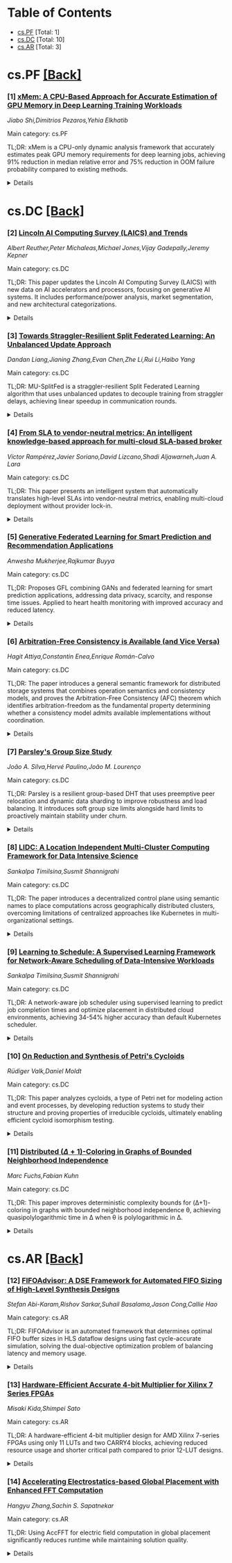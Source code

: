 <div id=toc></div>

# Table of Contents

- [cs.PF](#cs.PF) [Total: 1]
- [cs.DC](#cs.DC) [Total: 10]
- [cs.AR](#cs.AR) [Total: 3]


<div id='cs.PF'></div>

# cs.PF [[Back]](#toc)

### [1] [xMem: A CPU-Based Approach for Accurate Estimation of GPU Memory in Deep Learning Training Workloads](https://arxiv.org/abs/2510.21048)
*Jiabo Shi,Dimitrios Pezaros,Yehia Elkhatib*

Main category: cs.PF

TL;DR: xMem is a CPU-only dynamic analysis framework that accurately estimates peak GPU memory requirements for deep learning jobs, achieving 91% reduction in median relative error and 75% reduction in OOM failure probability compared to existing methods.


<details>
  <summary>Details</summary>
Motivation: GPU scarcity requires better memory estimation for scheduling and sharing to prevent OOM errors and improve utilization. Current methods fail to capture runtime dynamics, consume GPU resources, or require intrusive code changes.

Method: Proposes xMem framework that uses CPU-only dynamic analysis to estimate GPU memory requirements without consuming GPU resources or requiring code modifications.

Result: Evaluation on 25 models with 5209 runs shows xMem reduces median relative error by 91%, decreases OOM failure probability by 75%, and increases memory conservation potential by 368% over state-of-the-art solutions.

Conclusion: xMem provides accurate GPU memory estimation through non-intrusive CPU analysis, enabling better resource scheduling and utilization while preventing OOM errors in shared GPU environments.

Abstract: The global scarcity of GPUs necessitates more sophisticated strategies for
Deep Learning jobs in shared cluster environments. Accurate estimation of how
much GPU memory a job will require is fundamental to enabling advanced
scheduling and GPU sharing, which helps prevent out-of-memory (OOM) errors and
resource underutilization. However, existing estimation methods have
limitations. Approaches relying on static analysis or historical data with
machine learning often fail to accurately capture runtime dynamics.
Furthermore, direct GPU analysis consumes scarce resources, and some techniques
require intrusive code modifications. Thus, the key challenge lies in precisely
estimating dynamic memory requirements, including memory allocator nuances,
without consuming GPU resources and non-intrusive code changes. To address this
challenge, we propose xMem, a novel framework that leverages CPU-only dynamic
analysis to accurately estimate peak GPU memory requirements a priori. We
conducted a thorough evaluation of xMem against state-of-the-art solutions
using workloads from 25 different models, including architectures like
Convolutional Neural Networks and Transformers. The analysis of 5209 runs,
which includes ANOVA and Monte Carlo results, highlights xMem's benefits: it
decreases the median relative error by 91% and significantly reduces the
probability of estimation failure as safe OOM thresholds by 75%, meaning that
the estimated value can often be used directly without causing OOM. Ultimately,
these improvements lead to a 368% increase in memory conservation potential
over current solutions.

</details>


<div id='cs.DC'></div>

# cs.DC [[Back]](#toc)

### [2] [Lincoln AI Computing Survey (LAICS) and Trends](https://arxiv.org/abs/2510.20931)
*Albert Reuther,Peter Michaleas,Michael Jones,Vijay Gadepally,Jeremy Kepner*

Main category: cs.DC

TL;DR: This paper updates the Lincoln AI Computing Survey (LAICS) with new data on AI accelerators and processors, focusing on generative AI systems. It includes performance/power analysis, market segmentation, and new architectural categorizations.


<details>
  <summary>Details</summary>
Motivation: The rapid advancement of generative AI models has increased demand for specialized computing systems, necessitating an updated survey of current AI accelerators and processors to track industry trends.

Method: The survey collects and analyzes publicly announced commercial accelerators, plotting their peak performance and power consumption on scatter graphs, identifying market segments, and categorizing computing architectures.

Result: The updated survey provides comprehensive performance/power analysis of current AI accelerators, identifies market segments through scatter plots, and introduces new architectural categorizations for modern computing systems.

Conclusion: This annual survey update successfully captures the evolving landscape of AI accelerators, particularly for generative AI workloads, providing valuable insights into performance trends and architectural developments in the industry.

Abstract: In the past year, generative AI (GenAI) models have received a tremendous
amount of attention, which in turn has increased attention to computing systems
for training and inference for GenAI. Hence, an update to this survey is due.
This paper is an update of the survey of AI accelerators and processors from
past seven years, which is called the Lincoln AI Computing Survey -- LAICS
(pronounced "lace"). This multi-year survey collects and summarizes the current
commercial accelerators that have been publicly announced with peak performance
and peak power consumption numbers. In the same tradition of past papers of
this survey, the performance and power values are plotted on a scatter graph,
and a number of dimensions and observations from the trends on this plot are
again discussed and analyzed. Market segments are highlighted on the scatter
plot, and zoomed plots of each segment are also included. A brief description
of each of the new accelerators that have been added in the survey this year is
included, and this update features a new categorization of computing
architectures that implement each of the accelerators.

</details>


### [3] [Towards Straggler-Resilient Split Federated Learning: An Unbalanced Update Approach](https://arxiv.org/abs/2510.21155)
*Dandan Liang,Jianing Zhang,Evan Chen,Zhe Li,Rui Li,Haibo Yang*

Main category: cs.DC

TL;DR: MU-SplitFed is a straggler-resilient Split Federated Learning algorithm that uses unbalanced updates to decouple training from straggler delays, achieving linear speedup in communication rounds.


<details>
  <summary>Details</summary>
Motivation: Split Federated Learning suffers from the straggler problem due to synchronization requirements between servers and clients, which creates bottlenecks and reduces system scalability and efficiency.

Method: Proposes MU-SplitFed with an unbalanced update mechanism where the server performs τ local updates per client round, using zeroth-order optimization to decouple training progress from straggler delays.

Result: Achieves convergence rate of O(√(d/(τT))) for non-convex objectives with linear speedup of τ in communication rounds, consistently outperforming baseline methods with stragglers present.

Conclusion: MU-SplitFed effectively mitigates straggler impact through adaptive tuning of τ and demonstrates superior performance compared to existing methods in Split Federated Learning systems.

Abstract: Split Federated Learning (SFL) enables scalable training on edge devices by
combining the parallelism of Federated Learning (FL) with the computational
offloading of Split Learning (SL). Despite its great success, SFL suffers
significantly from the well-known straggler issue in distributed learning
systems. This problem is exacerbated by the dependency between Split Server and
clients: the Split Server side model update relies on receiving activations
from clients. Such synchronization requirement introduces significant time
latency, making straggler a critical bottleneck to the scalability and
efficiency of the system. To mitigate this problem, we propose MU-SplitFed, a
straggler-resilient SFL algorithm in zeroth-order optimization that decouples
training progress from straggler delays via a simple yet effective unbalanced
update mechanism.
  By enabling the server to perform $\tau$ local updates per client round,
MU-SplitFed achieves a convergence rate of $O(\sqrt{d/(\tau T)})$ for
non-convex objectives, demonstrating a linear speedup of $\tau$ in
communication rounds. Experiments demonstrate that MU-SplitFed consistently
outperforms baseline methods with the presence of stragglers and effectively
mitigates their impact through adaptive tuning of $\tau$. The code for this
project is available at https://github.com/Johnny-Zip/MU-SplitFed.

</details>


### [4] [From SLA to vendor-neutral metrics: An intelligent knowledge-based approach for multi-cloud SLA-based broker](https://arxiv.org/abs/2510.21173)
*Víctor Rampérez,Javier Soriano,David Lizcano,Shadi Aljawarneh,Juan A. Lara*

Main category: cs.DC

TL;DR: This paper presents an intelligent system that automatically translates high-level SLAs into vendor-neutral metrics, enabling multi-cloud deployment without provider lock-in.


<details>
  <summary>Details</summary>
Motivation: Current cloud providers require consumers to implement SLA compliance mechanisms, but consumers lack expertise and face provider lock-in due to different low-level metrics across providers, preventing multi-cloud benefits.

Method: Proposed an intelligent knowledge-based system that translates high-level SLAs into vendor-neutral metrics, plus defined a set of measurable vendor-neutral metrics across different cloud providers.

Result: Validated through two use cases (IaaS and PaaS) in a multi-cloud environment with leading providers, demonstrating automatic and transparent multi-cloud exploitation across application domains.

Conclusion: The solution enables cloud consumers to automatically translate SLAs into vendor-neutral metrics, overcoming provider lock-in and facilitating multi-cloud deployment as endorsed by cloud experts.

Abstract: Cloud computing has been consolidated as a support for the vast majority of
current and emerging technologies. However, there are some barriers that
prevent the exploitation of the full potential of this technology. First, the
major cloud providers currently put the onus of implementing the mechanisms
that ensure compliance with the desired service levels on cloud consumers.
However, consumers do not have the required expertise. Since each cloud
provider exports a different set of low-level metrics, the strategies defined
to ensure compliance with the established service-level agreement (SLA) are
bound to a particular cloud provider. This fosters provider lock-in and
prevents consumers from benefiting from the advantages of multi-cloud
environments. This paper presents a solution to the problem of automatically
translating SLAs into objectives expressed as metrics that can be measured
across multiple cloud providers. First, we propose an intelligent
knowledge-based system capable of automatically translating high-level SLAs
defined by cloud consumers into a set of conditions expressed as vendor-neutral
metrics, providing feedback to cloud consumers (intelligent tutoring system).
Secondly, we present the set of vendor-neutral metrics and explain how they can
be measured for the different cloud providers. Finally, we report a validation
based on two use cases (IaaS and PaaS) in a multi-cloud environment formed by
leading cloud providers. This evaluation has demonstrated that, thanks to the
complementarity of the two solutions, cloud consumers can automatically and
transparently exploit the multi-cloud in many application domains, as endorsed
by the cloud experts consulted in the course of this study.

</details>


### [5] [Generative Federated Learning for Smart Prediction and Recommendation Applications](https://arxiv.org/abs/2510.21183)
*Anwesha Mukherjee,Rajkumar Buyya*

Main category: cs.DC

TL;DR: Proposes GFL combining GANs and federated learning for smart prediction applications, addressing data privacy, scarcity, and response time issues. Applied to heart health monitoring with improved accuracy and reduced latency.


<details>
  <summary>Details</summary>
Motivation: Address challenges in smart prediction applications including high response time, compromised data privacy, data scarcity, and class imbalance issues.

Method: Integrates generative adversarial networks with federated learning (GFL) to generate synthetic datasets for data augmentation. Implements both centralized and decentralized federated learning approaches in edge computing paradigm.

Result: Prediction accuracy improved by 12% compared to conventional framework; response time reduced by 73% compared to cloud-only system. Outperforms existing heart health monitoring applications.

Conclusion: The proposed GFL framework effectively addresses data privacy, scarcity, and response time challenges while improving prediction performance in smart health monitoring applications.

Abstract: This paper proposes a generative adversarial network and federated
learning-based model to address various challenges of the smart prediction and
recommendation applications, such as high response time, compromised data
privacy, and data scarcity. The integration of the generative adversarial
network and federated learning is referred to as Generative Federated Learning
(GFL). As a case study of the proposed model, a heart health monitoring
application is considered. The realistic synthetic datasets are generated using
the generated adversarial network-based proposed algorithm for improving data
diversity, data quality, and data augmentation, and remove the data scarcity
and class imbalance issues. In this paper, we implement the centralized and
decentralized federated learning approaches in an edge computing paradigm. In
centralized federated learning, the edge nodes communicate with the central
server to build the global and personalized local models in a collaborative
manner. In the decentralized federated learning approach, the edge nodes
communicate among themselves to exchange model updates for collaborative
training. The comparative study shows that the proposed framework outperforms
the existing heart health monitoring applications. The results show that using
the proposed framework (i) the prediction accuracy is improved by 12% than the
conventional framework, and (ii) the response time is reduced by 73% than the
conventional cloud-only system.

</details>


### [6] [Arbitration-Free Consistency is Available (and Vice Versa)](https://arxiv.org/abs/2510.21304)
*Hagit Attiya,Constantin Enea,Enrique Román-Calvo*

Main category: cs.DC

TL;DR: The paper introduces a general semantic framework for distributed storage systems that combines operation semantics and consistency models, and proves the Arbitration-Free Consistency (AFC) theorem which identifies arbitration-freedom as the fundamental property determining whether a consistency model admits available implementations without coordination.


<details>
  <summary>Details</summary>
Motivation: To address the fundamental tension between availability and consistency in distributed storage systems, and provide a precise explanation of which combinations of object semantics and consistency models allow for available implementations, going beyond the simple read-write interfaces covered by classical results like the CAP theorem.

Method: Develops a general semantic framework that encompasses various objects (key-value stores, counters, sets, CRDTs, transactional databases) and consistency models (causal consistency, sequential consistency, snapshot isolation, SQL). Within this framework, proves the Arbitration-Free Consistency theorem.

Result: The AFC theorem shows that an object specification within a consistency model admits an available implementation if and only if it is arbitration-free - meaning it does not require a total arbitration order to resolve visibility or read dependencies.

Conclusion: Arbitration-freedom is identified as the fundamental property that delineates coordination-free consistency from inherently synchronized behavior, unifying and generalizing previous results in distributed systems theory.

Abstract: The fundamental tension between \emph{availability} and \emph{consistency}
shapes the design of distributed storage systems. Classical results capture
extreme points of this trade-off: the CAP theorem shows that strong models like
linearizability preclude availability under partitions, while weak models like
causal consistency remain implementable without coordination. These theorems
apply to simple read-write interfaces, leaving open a precise explanation of
the combinations of object semantics and consistency models that admit
available implementations.
  This paper develops a general semantic framework in which storage
specifications combine operation semantics and consistency models. The
framework encompasses a broad range of objects (key-value stores, counters,
sets, CRDTs, and transactional databases) and consistency models (from causal
consistency and sequential consistency to snapshot isolation and transactional
and non-transactional SQL).
  Within this framework, we prove the \emph{Arbitration-Free Consistency} (AFC)
theorem, showing that an object specification within a consistency model admits
an available implementation if and only if it is \emph{arbitration-free}, that
is, it does not require a total arbitration order to resolve visibility or read
dependencies.
  The AFC theorem unifies and generalizes previous results, revealing
arbitration-freedom as the fundamental property that delineates
coordination-free consistency from inherently synchronized behavior.

</details>


### [7] [Parsley's Group Size Study](https://arxiv.org/abs/2510.21348)
*João A. Silva,Hervé Paulino,João M. Lourenço*

Main category: cs.DC

TL;DR: Parsley is a resilient group-based DHT that uses preemptive peer relocation and dynamic data sharding to improve robustness and load balancing. It introduces soft group size limits alongside hard limits to proactively maintain stability under churn.


<details>
  <summary>Details</summary>
Motivation: Existing DHT systems specify group size limits without proper justification. The motivation is to provide a systematic analysis of parameter effects on performance and scalability, offering grounded explanations for configuration choices.

Method: Parsley incorporates preemptive peer relocation, dynamic data sharding, and introduces both hard limits (min/max thresholds) and soft limits (target intervals) for group sizes. A systematic overlay characterization study was conducted to analyze topology operations, large group behavior, and performance trade-offs.

Result: The study provides an in-depth analysis of how different parameter values affect Parsley's performance and scalability. It examines the effects of group size limits on system stability under churn conditions.

Conclusion: Parsley's approach with soft boundaries allows proactive prevention of hard limit violations, improving system stability. The systematic characterization study offers justified parameter configurations for group-based DHTs, addressing the gap in related systems that specify limits without proper rationale.

Abstract: Parsley is a resilient group-based Distributed Hash Table that incorporates a
preemptive peer relocation technique and a dynamic data sharding mechanism to
enhance robustness and balance. In addition to the hard limits on group size,
defined by minimum and maximum thresholds, Parsley introduces two soft limits
that define a target interval for maintaining stable group sizes. These soft
boundaries allow the overlay to take proactive measures to prevent violations
of the hard limits, improving system stability under churn. This work provides
an in-depth analysis of the rationale behind the parameter values adopted for
Parsley's evaluation. Unlike related systems, which specify group size limits
without justification, we conduct a systematic overlay characterization study
to understand the effects of these parameters on performance and scalability.
The study examines topology operations, the behavior of large groups, and the
overall trade-offs observed, offering a grounded explanation for the chosen
configuration values.

</details>


### [8] [LIDC: A Location Independent Multi-Cluster Computing Framework for Data Intensive Science](https://arxiv.org/abs/2510.21373)
*Sankalpa Timilsina,Susmit Shannigrahi*

Main category: cs.DC

TL;DR: The paper introduces a decentralized control plane using semantic names to place computations across geographically distributed clusters, overcoming limitations of centralized approaches like Kubernetes in multi-organizational settings.


<details>
  <summary>Details</summary>
Motivation: Centralized controllers like Kubernetes are unsuitable for multi-organizational collaborations and cannot adapt to dynamic infrastructure changes, requiring manual configurations for single platforms.

Method: Uses semantic names assigned to computations to match requests with named Kubernetes service endpoints, enabling decentralized control without prior knowledge of cluster locations.

Result: Enables location-independent job placement where any cluster with sufficient resources can execute computations, and facilitates dynamic compute placement without predefined configurations.

Conclusion: The semantic naming approach provides a decentralized solution for geographically distributed computing that overcomes limitations of centralized controllers in multi-organizational environments.

Abstract: Scientific communities are increasingly using geographically distributed
computing platforms. The current methods of compute placement predominantly use
logically centralized controllers such as Kubernetes (K8s) to match tasks to
available resources. However, this centralized approach is unsuitable in
multi-organizational collaborations. Furthermore, workflows often need to use
manual configurations tailored for a single platform and cannot adapt to
dynamic changes across infrastructure. Our work introduces a decentralized
control plane for placing computations on geographically dispersed compute
clusters using semantic names. We assign semantic names to computations to
match requests with named Kubernetes (K8s) service endpoints. We show that this
approach provides multiple benefits. First, it allows placement of
computational jobs to be independent of location, enabling any cluster with
sufficient resources to execute the computation. Second, it facilitates dynamic
compute placement without requiring prior knowledge of cluster locations or
predefined configurations.

</details>


### [9] [Learning to Schedule: A Supervised Learning Framework for Network-Aware Scheduling of Data-Intensive Workloads](https://arxiv.org/abs/2510.21419)
*Sankalpa Timilsina,Susmit Shannigrahi*

Main category: cs.DC

TL;DR: A network-aware job scheduler using supervised learning to predict job completion times and optimize placement in distributed cloud environments, achieving 34-54% higher accuracy than default Kubernetes scheduler.


<details>
  <summary>Details</summary>
Motivation: Traditional host-level metrics like CPU/memory don't capture network congestion, asymmetric bandwidth, and inter-node data shuffling issues that cause slowdowns in distributed cloud environments, leading to poor placement decisions and suboptimal job performance.

Method: Uses supervised learning to predict job completion times through a prediction-and-ranking mechanism that collects real-time telemetry from all nodes, estimates job duration per node using trained models, and ranks nodes for optimal placement.

Result: Evaluated on geo-distributed Kubernetes cluster on FABRIC testbed with network-intensive Spark workloads. Achieved 34-54% higher accuracy in selecting optimal nodes compared to default Kubernetes scheduler that only considers current resource availability.

Conclusion: Demonstrates successful application of supervised learning for real-time, network-aware job scheduling in multi-site clusters, addressing network-related performance bottlenecks that traditional schedulers overlook.

Abstract: Distributed cloud environments hosting data-intensive applications often
experience slowdowns due to network congestion, asymmetric bandwidth, and
inter-node data shuffling. These factors are typically not captured by
traditional host-level metrics like CPU or memory. Scheduling without
accounting for these conditions can lead to poor placement decisions, longer
data transfers, and suboptimal job performance. We present a network-aware job
scheduler that uses supervised learning to predict the completion time of
candidate jobs. Our system introduces a prediction-and-ranking mechanism that
collects real-time telemetry from all nodes, uses a trained supervised model to
estimate job duration per node, and ranks them to select the best placement. We
evaluate the scheduler on a geo-distributed Kubernetes cluster deployed on the
FABRIC testbed by running network-intensive Spark workloads. Compared to the
default Kubernetes scheduler, which makes placement decisions based on current
resource availability alone, our proposed supervised scheduler achieved 34-54%
higher accuracy in selecting optimal nodes for job placement. The novelty of
our work lies in the demonstration of supervised learning for real-time,
network-aware job scheduling on a multi-site cluster.

</details>


### [10] [On Reduction and Synthesis of Petri's Cycloids](https://arxiv.org/abs/2510.21493)
*Rüdiger Valk,Daniel Moldt*

Main category: cs.DC

TL;DR: This paper analyzes cycloids, a type of Petri net for modeling action and event processes, by developing reduction systems to study their structure and proving properties of irreducible cycloids, ultimately enabling efficient cycloid isomorphism testing.


<details>
  <summary>Details</summary>
Motivation: To deepen the understanding of cycloid structures within Petri's general systems theory and develop methods for analyzing their properties and relationships.

Method: Defined reduction systems for cycloids in the style of rewriting systems, proved properties of irreducible cycloids, and derived synthesis of cycloid parameters from their Petri net structure.

Result: Developed an efficient method for decision procedure for cycloid isomorphism through parameter synthesis from the Petri net structure.

Conclusion: The reduction system approach provides effective tools for analyzing cycloid structures and enables practical isomorphism testing for these synchronized sequential process models.

Abstract: Cycloids are particular Petri nets for modelling processes of actions and
events, belonging to the fundaments of Petri's general systems theory. Defined
by four parameters they provide an algebraic formalism to describe strongly
synchronized sequential processes. To further investigate their structure,
reduction systems of cycloids are defined in the style of rewriting systems and
properties of irreducible cycloids are proved. In particular the synthesis of
cycloid parameters from their Petri net structure is derived, leading to an
efficient method for a decision procedure for cycloid isomorphism.

</details>


### [11] [Distributed $(Δ+1)$-Coloring in Graphs of Bounded Neighborhood Independence](https://arxiv.org/abs/2510.21549)
*Marc Fuchs,Fabian Kuhn*

Main category: cs.DC

TL;DR: This paper improves deterministic complexity bounds for (Δ+1)-coloring in graphs with bounded neighborhood independence θ, achieving quasipolylogarithmic time in Δ when θ is polylogarithmic in Δ.


<details>
  <summary>Details</summary>
Motivation: Despite extensive research, determining the deterministic complexity of (Δ+1)-coloring remains a major open problem in distributed graph algorithms. The paper aims to improve understanding by focusing on graphs with bounded neighborhood independence where faster algorithms are known.

Method: The authors analyze graphs with bounded neighborhood independence θ and develop new algorithms that achieve improved time complexity bounds for (Δ+1)-coloring, leveraging the structural properties of these graphs.

Result: The paper shows that in graphs with neighborhood independence θ, (Δ+1)-coloring can be computed in (θ·logΔ)^O(log logΔ / log log logΔ) + O(log* n) rounds, which is quasipolylogarithmic in Δ when θ is polylogarithmic in Δ.

Conclusion: The work significantly improves the state-of-the-art for (Δ+1)-coloring in graphs with bounded neighborhood independence and demonstrates limitations of existing approaches for edge coloring in hypergraphs of rank ≥3.

Abstract: The distributed coloring problem is arguably one of the key problems studied
in the area of distributed graph algorithms. The most standard variant of the
problem asks for a proper vertex coloring of a graph with $\Delta+1$ colors,
where $\Delta$ is the maximum degree of the graph. Despite an immense amount of
work on distributed coloring problems in the distributed setting, determining
the deterministic complexity of $(\Delta+1)$-coloring in the standard message
passing model remains one of the most important open questions of the area. In
this paper, we aim to improve our understanding of the deterministic complexity
of $(\Delta+1)$-coloring as a function of $\Delta$ in a special family of
graphs for which significantly faster algorithms are already known. The
neighborhood independence $\theta$ of a graph is the maximum number of pairwise
non-adjacent neighbors of some node of the graph. In general, in graphs of
neighborhood independence $\theta=O(1)$ (e.g., line graphs), it is known that
$(\Delta+1)$-coloring can be solved in $2^{O(\sqrt{\log\Delta})}+O(\log^* n)$
rounds. In the present paper, we significantly improve this result, and we show
that in graphs of neighborhood independence $\theta$, a $(\Delta+1)$-coloring
can be computed in $(\theta\cdot\log\Delta)^{O(\log\log\Delta /
\log\log\log\Delta)}+O(\log^* n)$ rounds and thus in quasipolylogarithmic time
in $\Delta$ as long as $\theta$ is at most polylogarithmic in $\Delta$. We also
show that the known approach that leads to a polylogarithmic in $\Delta$
algorithm for $(2\Delta-1)$-edge coloring already fails for edge colorings of
hypergraphs of rank at least $3$.

</details>


<div id='cs.AR'></div>

# cs.AR [[Back]](#toc)

### [12] [FIFOAdvisor: A DSE Framework for Automated FIFO Sizing of High-Level Synthesis Designs](https://arxiv.org/abs/2510.20981)
*Stefan Abi-Karam,Rishov Sarkar,Suhail Basalama,Jason Cong,Callie Hao*

Main category: cs.AR

TL;DR: FIFOAdvisor is an automated framework that determines optimal FIFO buffer sizes in HLS dataflow designs using fast cycle-accurate simulation, solving the dual-objective optimization problem of balancing latency and memory usage.


<details>
  <summary>Details</summary>
Motivation: Current methods for sizing FIFO channels in HLS dataflow designs are problematic - they rely on restrictive assumptions, conservative over-allocation, or slow RTL simulations. Undersized FIFOs cause stalls and deadlocks, while oversized ones waste memory resources.

Method: FIFOAdvisor uses LightningSim (99.9% cycle-accurate simulator) for millisecond-scale incremental runs with new FIFO configurations. It formulates FIFO sizing as a dual-objective black-box optimization problem and explores heuristic and search-based methods to characterize latency-resource trade-offs.

Result: Evaluation on Stream-HLS benchmarks shows Pareto-optimal latency-memory frontiers across optimization strategies. FIFOAdvisor achieves much lower memory usage with minimal delay overhead compared to baseline designs, and provides significant runtime speedups over traditional HLS/RTL co-simulation.

Conclusion: FIFOAdvisor enables practical rapid design space exploration for dataflow hardware designs, effectively balancing FIFO sizing trade-offs while ensuring deadlock-free operation, especially for data-dependent designs where runtime analysis is essential.

Abstract: Dataflow hardware designs enable efficient FPGA implementations via
high-level synthesis (HLS), but correctly sizing first-in-first-out (FIFO)
channel buffers remains challenging. FIFO sizes are user-defined and balance
latency and area-undersized FIFOs cause stalls and potential deadlocks, while
oversized ones waste memory. Determining optimal sizes is non-trivial: existing
methods rely on restrictive assumptions, conservative over-allocation, or slow
RTL simulations. We emphasize that runtime-based analyses (i.e., simulation)
are the only reliable way to ensure deadlock-free FIFO optimization for
data-dependent designs.
  We present FIFOAdvisor, a framework that automatically determines FIFO sizes
in HLS designs. It leverages LightningSim, a 99.9\% cycle-accurate simulator
supporting millisecond-scale incremental runs with new FIFO configurations.
FIFO sizing is formulated as a dual-objective black-box optimization problem,
and we explore heuristic and search-based methods to characterize the
latency-resource trade-off. FIFOAdvisor also integrates with Stream-HLS, a
framework for optimizing affine dataflow designs lowered from C++, MLIR, or
PyTorch, enabling deeper optimization of FIFOs in these workloads.
  We evaluate FIFOAdvisor on Stream-HLS design benchmarks spanning linear
algebra and deep learning workloads. Our results reveal Pareto-optimal
latency-memory frontiers across optimization strategies. Compared to baseline
designs, FIFOAdvisor achieves much lower memory usage with minimal delay
overhead. Additionally, it delivers significant runtime speedups over
traditional HLS/RTL co-simulation, making it practical for rapid design space
exploration. We further demonstrate its capability on a complex accelerator
with data-dependent control flow.
  Code and results: https://github.com/sharc-lab/fifo-advisor

</details>


### [13] [Hardware-Efficient Accurate 4-bit Multiplier for Xilinx 7 Series FPGAs](https://arxiv.org/abs/2510.21533)
*Misaki Kida,Shimpei Sato*

Main category: cs.AR

TL;DR: A hardware-efficient 4-bit multiplier design for AMD Xilinx 7-series FPGAs using only 11 LUTs and two CARRY4 blocks, achieving reduced resource usage and shorter critical path compared to prior 12-LUT designs.


<details>
  <summary>Details</summary>
Motivation: The growing need to optimize area and delay in LUT-based multipliers for IoT and edge inference applications that implement large numbers of low-bitwidth operations in parallel.

Method: Proposes a 4-bit multiplier design by reorganizing the logic functions mapped to the LUTs, using only 11 LUTs and two CARRY4 blocks.

Result: The design reduces LUT count by one compared to prior 12-LUT designs while shortening the critical path, achieving minimal resource usage and a critical-path delay of 2.750 ns.

Conclusion: The proposed method successfully achieves hardware efficiency with reduced resource consumption and improved performance for 4-bit multipliers in FPGA implementations.

Abstract: As IoT and edge inference proliferate,there is a growing need to
simultaneously optimize area and delay in lookup-table (LUT)-based multipliers
that implement large numbers of low-bitwidth operations in parallel. This paper
proposes a hardwareefficientaccurate 4-bit multiplier design for AMD Xilinx
7-series FPGAs using only 11 LUTs and two CARRY4 blocks. By reorganizing the
logic functions mapped to the LUTs, the proposed method reduces the LUT count
by one compared with the prior 12-LUT design while also shortening the critical
path. Evaluation confirms that the circuit attains minimal resource usage and a
critical-path delay of 2.750 ns.

</details>


### [14] [Accelerating Electrostatics-based Global Placement with Enhanced FFT Computation](https://arxiv.org/abs/2510.21547)
*Hangyu Zhang,Sachin S. Sapatnekar*

Main category: cs.AR

TL;DR: Using AccFFT for electric field computation in global placement significantly reduces runtime while maintaining solution quality.


<details>
  <summary>Details</summary>
Motivation: Improve scalability and efficiency of electrostatics-based analytic placement for complex VLSI designs by accelerating FFT computations.

Method: Incorporated accelerated FFT technique (AccFFT) into existing ePlace-MS and Pplace-MS algorithms for electric field computation in global placement.

Result: Achieved 5.78x speedup in FFT computation, 32% total runtime improvement against ePlace-MS, with only 1.0% reduction in scaled half-perimeter wirelength after detailed placement.

Conclusion: AccFFT technique effectively accelerates global placement while maintaining comparable solution quality, making it suitable for modern VLSI design flows.

Abstract: Global placement is essential for high-quality and efficient circuit
placement for complex modern VLSI designs. Recent advancements, such as
electrostatics-based analytic placement, have improved scalability and solution
quality. This work demonstrates that using an accelerated FFT technique,
AccFFT, for electric field computation significantly reduces runtime.
Experimental results on standard benchmarks show significant improvements when
incorporated into the ePlace-MS and Pplace-MS algorithms, e.g., a 5.78x speedup
in FFT computation and a 32% total runtime improvement against ePlace-MS, with
1.0% reduction of scaled half-perimeter wirelength after detailed placement.

</details>
